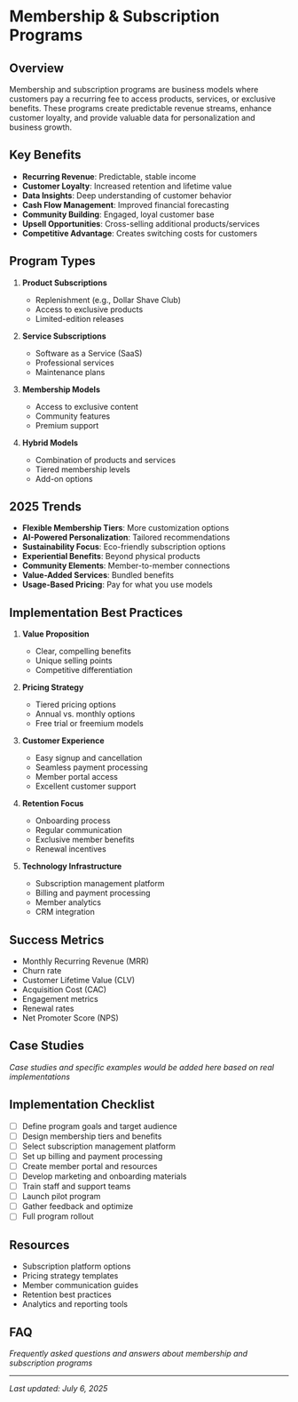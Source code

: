 # Membership & Subscription Programs

## Overview
Membership and subscription programs are business models where customers pay a recurring fee to access products, services, or exclusive benefits. These programs create predictable revenue streams, enhance customer loyalty, and provide valuable data for personalization and business growth.

## Key Benefits
- **Recurring Revenue**: Predictable, stable income
- **Customer Loyalty**: Increased retention and lifetime value
- **Data Insights**: Deep understanding of customer behavior
- **Cash Flow Management**: Improved financial forecasting
- **Community Building**: Engaged, loyal customer base
- **Upsell Opportunities**: Cross-selling additional products/services
- **Competitive Advantage**: Creates switching costs for customers

## Program Types
1. **Product Subscriptions**
   - Replenishment (e.g., Dollar Shave Club)
   - Access to exclusive products
   - Limited-edition releases

2. **Service Subscriptions**
   - Software as a Service (SaaS)
   - Professional services
   - Maintenance plans

3. **Membership Models**
   - Access to exclusive content
   - Community features
   - Premium support

4. **Hybrid Models**
   - Combination of products and services
   - Tiered membership levels
   - Add-on options

## 2025 Trends
- **Flexible Membership Tiers**: More customization options
- **AI-Powered Personalization**: Tailored recommendations
- **Sustainability Focus**: Eco-friendly subscription options
- **Experiential Benefits**: Beyond physical products
- **Community Elements**: Member-to-member connections
- **Value-Added Services**: Bundled benefits
- **Usage-Based Pricing**: Pay for what you use models

## Implementation Best Practices
1. **Value Proposition**
   - Clear, compelling benefits
   - Unique selling points
   - Competitive differentiation

2. **Pricing Strategy**
   - Tiered pricing options
   - Annual vs. monthly options
   - Free trial or freemium models

3. **Customer Experience**
   - Easy signup and cancellation
   - Seamless payment processing
   - Member portal access
   - Excellent customer support

4. **Retention Focus**
   - Onboarding process
   - Regular communication
   - Exclusive member benefits
   - Renewal incentives

5. **Technology Infrastructure**
   - Subscription management platform
   - Billing and payment processing
   - Member analytics
   - CRM integration

## Success Metrics
- Monthly Recurring Revenue (MRR)
- Churn rate
- Customer Lifetime Value (CLV)
- Acquisition Cost (CAC)
- Engagement metrics
- Renewal rates
- Net Promoter Score (NPS)

## Case Studies
*Case studies and specific examples would be added here based on real implementations*

## Implementation Checklist
- [ ] Define program goals and target audience
- [ ] Design membership tiers and benefits
- [ ] Select subscription management platform
- [ ] Set up billing and payment processing
- [ ] Create member portal and resources
- [ ] Develop marketing and onboarding materials
- [ ] Train staff and support teams
- [ ] Launch pilot program
- [ ] Gather feedback and optimize
- [ ] Full program rollout

## Resources
- Subscription platform options
- Pricing strategy templates
- Member communication guides
- Retention best practices
- Analytics and reporting tools

## FAQ
*Frequently asked questions and answers about membership and subscription programs*

---
*Last updated: July 6, 2025*
